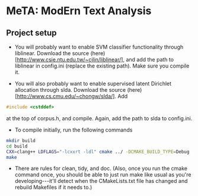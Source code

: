 # MeTA: ModErn Text Analysis

## Project setup

 - You will probably want to enable SVM classifier functionality through
   liblinear. Download the source
   (here)[http://www.csie.ntu.edu.tw/~cjlin/liblinear/],
   and add the path to liblinear in config.ini (replace the existing path).
   Make sure you compile it.

 - You will also probably want to enable supervised latent Dirichlet allocation
   through slda. Download the source
   (here)[http://www.cs.cmu.edu/~chongw/slda/]. Add
```C++
#include <cstddef>
```
   at the top of corpus.h, and compile. Again, add the path to slda to
   config.ini.

 - To compile initially, run the following commands
```bash
mkdir build
cd build
CXX=clang++ LDFLAGS="-lcxxrt -ldl" cmake ../ -DCMAKE_BUILD_TYPE=Debug
make
```

 - There are rules for clean, tidy, and doc. (Also, once you run the cmake
   command once, you should be able to just run make like usual as you're
   developing---it'll detect when the CMakeLists.txt file has changed and rebuild
   Makefiles if it needs to.)
